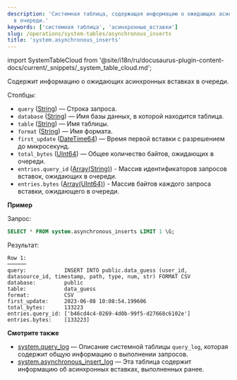 ```yaml
---
description: 'Системная таблица, содержащая информацию о ожидающих асинхронных вставках
  в очереди.'
keywords: ['системная таблица', 'асинхронные_вставки']
slug: /operations/system-tables/asynchronous_inserts
title: 'system.asynchronous_inserts'
---
```


import SystemTableCloud from '@site/i18n/ru/docusaurus-plugin-content-docs/current/_snippets/_system_table_cloud.md';

<SystemTableCloud/>

Содержит информацию о ожидающих асинхронных вставках в очереди.

Столбцы:

- `query` ([String](../../sql-reference/data-types/string.md)) — Строка запроса.
- `database` ([String](../../sql-reference/data-types/string.md)) — Имя базы данных, в которой находится таблица.
- `table` ([String](../../sql-reference/data-types/string.md)) — Имя таблицы.
- `format` ([String](/sql-reference/data-types/string.md)) — Имя формата.
- `first_update` ([DateTime64](../../sql-reference/data-types/datetime64.md)) — Время первой вставки с разрешением до микросекунд.
- `total_bytes` ([UInt64](/sql-reference/data-types/int-uint#integer-ranges)) — Общее количество байтов, ожидающих в очереди.
- `entries.query_id` ([Array(String)](../../sql-reference/data-types/array.md)) - Массив идентификаторов запросов вставок, ожидающих в очереди.
- `entries.bytes` ([Array(UInt64)](../../sql-reference/data-types/array.md)) - Массив байтов каждого запроса вставки, ожидающего в очереди.

**Пример**

Запрос:

```sql
SELECT * FROM system.asynchronous_inserts LIMIT 1 \G;
```

Результат:

```text
Row 1:
──────
query:            INSERT INTO public.data_guess (user_id, datasource_id, timestamp, path, type, num, str) FORMAT CSV
database:         public
table:            data_guess
format:           CSV
first_update:     2023-06-08 10:08:54.199606
total_bytes:      133223
entries.query_id: ['b46cd4c4-0269-4d0b-99f5-d27668c6102e']
entries.bytes:    [133223]
```

**Смотрите также**

- [system.query_log](/operations/system-tables/query_log) — Описание системной таблицы `query_log`, которая содержит общую информацию о выполнении запросов.
- [system.asynchronous_insert_log](/operations/system-tables/asynchronous_insert_log) — Эта таблица содержит информацию об асинхронных вставках, выполненных ранее.
